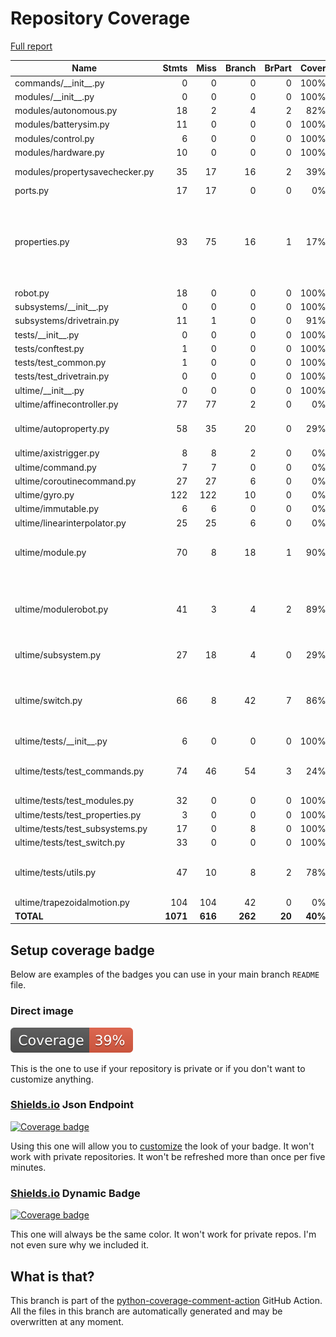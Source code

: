# Repository Coverage

[Full report](https://htmlpreview.github.io/?https://github.com/Ultime5528/FRC2025/blob/python-coverage-comment-action-data/htmlcov/index.html)

| Name                             |    Stmts |     Miss |   Branch |   BrPart |   Cover |   Missing |
|--------------------------------- | -------: | -------: | -------: | -------: | ------: | --------: |
| commands/\_\_init\_\_.py         |        0 |        0 |        0 |        0 |    100% |           |
| modules/\_\_init\_\_.py          |        0 |        0 |        0 |        0 |    100% |           |
| modules/autonomous.py            |       18 |        2 |        4 |        2 |     82% |    30, 34 |
| modules/batterysim.py            |       11 |        0 |        0 |        0 |    100% |           |
| modules/control.py               |        6 |        0 |        0 |        0 |    100% |           |
| modules/hardware.py              |       10 |        0 |        0 |        0 |    100% |           |
| modules/propertysavechecker.py   |       35 |       17 |       16 |        2 |     39% |22-26, 31-47 |
| ports.py                         |       17 |       17 |        0 |        0 |      0% |      1-35 |
| properties.py                    |       93 |       75 |       16 |        1 |     17% |19-27, 37-59, 63-79, 83-96, 100-142, 146-180 |
| robot.py                         |       18 |        0 |        0 |        0 |    100% |           |
| subsystems/\_\_init\_\_.py       |        0 |        0 |        0 |        0 |    100% |           |
| subsystems/drivetrain.py         |       11 |        1 |        0 |        0 |     91% |        17 |
| tests/\_\_init\_\_.py            |        0 |        0 |        0 |        0 |    100% |           |
| tests/conftest.py                |        1 |        0 |        0 |        0 |    100% |           |
| tests/test\_common.py            |        1 |        0 |        0 |        0 |    100% |           |
| tests/test\_drivetrain.py        |        0 |        0 |        0 |        0 |    100% |           |
| ultime/\_\_init\_\_.py           |        0 |        0 |        0 |        0 |    100% |           |
| ultime/affinecontroller.py       |       77 |       77 |        2 |        0 |      0% |     1-122 |
| ultime/autoproperty.py           |       58 |       35 |       20 |        0 |     29% |33-35, 39, 50-102 |
| ultime/axistrigger.py            |        8 |        8 |        2 |        0 |      0% |      1-16 |
| ultime/command.py                |        7 |        7 |        0 |        0 |      0% |      1-11 |
| ultime/coroutinecommand.py       |       27 |       27 |        6 |        0 |      0% |      1-41 |
| ultime/gyro.py                   |      122 |      122 |       10 |        0 |      0% |     1-181 |
| ultime/immutable.py              |        6 |        6 |        0 |        0 |      0% |       1-8 |
| ultime/linearinterpolator.py     |       25 |       25 |        6 |        0 |      0% |      1-36 |
| ultime/module.py                 |       70 |        8 |       18 |        1 |     90% |12, 18, 30, 36, 48, 51, 54, 82 |
| ultime/modulerobot.py            |       41 |        3 |        4 |        2 |     89% |12->exit, 21->exit, 52, 55, 58 |
| ultime/subsystem.py              |       27 |       18 |        4 |        0 |     29% |12, 16, 21-42 |
| ultime/switch.py                 |       66 |        8 |       42 |        7 |     86% |29->exit, 41, 53, 57, 67, 71, 81, 84, 87 |
| ultime/tests/\_\_init\_\_.py     |        6 |        0 |        0 |        0 |    100% |           |
| ultime/tests/test\_commands.py   |       74 |       46 |       54 |        3 |     24% |20-26, 31, 36-39, 46-106 |
| ultime/tests/test\_modules.py    |       32 |        0 |        0 |        0 |    100% |           |
| ultime/tests/test\_properties.py |        3 |        0 |        0 |        0 |    100% |           |
| ultime/tests/test\_subsystems.py |       17 |        0 |        8 |        0 |    100% |           |
| ultime/tests/test\_switch.py     |       33 |        0 |        0 |        0 |    100% |           |
| ultime/tests/utils.py            |       47 |       10 |        8 |        2 |     78% |19, 25-26, 28, 37-39, 47-49 |
| ultime/trapezoidalmotion.py      |      104 |      104 |       42 |        0 |      0% |     1-203 |
|                        **TOTAL** | **1071** |  **616** |  **262** |   **20** | **40%** |           |


## Setup coverage badge

Below are examples of the badges you can use in your main branch `README` file.

### Direct image

[![Coverage badge](https://raw.githubusercontent.com/Ultime5528/FRC2025/python-coverage-comment-action-data/badge.svg)](https://htmlpreview.github.io/?https://github.com/Ultime5528/FRC2025/blob/python-coverage-comment-action-data/htmlcov/index.html)

This is the one to use if your repository is private or if you don't want to customize anything.

### [Shields.io](https://shields.io) Json Endpoint

[![Coverage badge](https://img.shields.io/endpoint?url=https://raw.githubusercontent.com/Ultime5528/FRC2025/python-coverage-comment-action-data/endpoint.json)](https://htmlpreview.github.io/?https://github.com/Ultime5528/FRC2025/blob/python-coverage-comment-action-data/htmlcov/index.html)

Using this one will allow you to [customize](https://shields.io/endpoint) the look of your badge.
It won't work with private repositories. It won't be refreshed more than once per five minutes.

### [Shields.io](https://shields.io) Dynamic Badge

[![Coverage badge](https://img.shields.io/badge/dynamic/json?color=brightgreen&label=coverage&query=%24.message&url=https%3A%2F%2Fraw.githubusercontent.com%2FUltime5528%2FFRC2025%2Fpython-coverage-comment-action-data%2Fendpoint.json)](https://htmlpreview.github.io/?https://github.com/Ultime5528/FRC2025/blob/python-coverage-comment-action-data/htmlcov/index.html)

This one will always be the same color. It won't work for private repos. I'm not even sure why we included it.

## What is that?

This branch is part of the
[python-coverage-comment-action](https://github.com/marketplace/actions/python-coverage-comment)
GitHub Action. All the files in this branch are automatically generated and may be
overwritten at any moment.